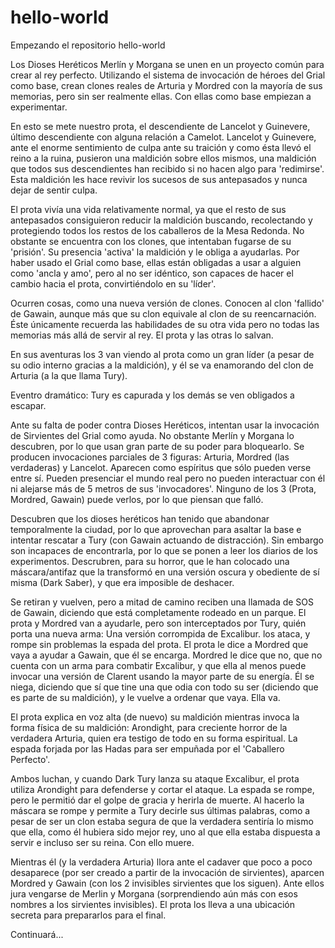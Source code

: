 # hello-world
Empezando el repositorio hello-world

Los Dioses Heréticos Merlín y Morgana se unen en un proyecto común para crear al rey perfecto. Utilizando el sistema de invocación de héroes del Grial como base, crean clones reales de Arturia y Mordred con la mayoría de sus memorias, pero sin ser realmente ellas. Con ellas como base empiezan a experimentar.

En esto se mete nuestro prota, el descendiente de Lancelot y Guinevere, último descendiente con alguna relación a Camelot. Lancelot y Guinevere, ante el enorme sentimiento de culpa ante su traición y como ésta llevó el reino a la ruina, pusieron una maldición sobre ellos mismos, una maldición que todos sus descendientes han recibido si no hacen algo para 'redimirse'. Esta maldición les hace revivir los sucesos de sus antepasados y nunca dejar de sentir culpa.

El prota vivía una vida relativamente normal, ya que el resto de sus antepasados consiguieron reducir la maldición buscando, recolectando y protegiendo todos los restos de los caballeros de la Mesa Redonda. No obstante se encuentra con los clones, que intentaban fugarse de su 'prisión'. Su presencia 'activa' la maldición y le obliga a ayudarlas. Por haber usado el Grial como base, ellas están obligadas a usar a alguien como 'ancla y amo', pero al no ser idéntico, son capaces de hacer el cambio hacia el prota, convirtiéndolo en su 'líder'.

Ocurren cosas, como una nueva versión de clones. Conocen al clon 'fallido' de Gawain, aunque más que su clon equivale al clon de su reencarnación. Éste únicamente recuerda las habilidades de su otra vida pero no todas las memorias más allá de servir al rey. El prota y las otras lo salvan.

En sus aventuras los 3 van viendo al prota como un gran líder (a pesar de su odio interno gracias a la maldición), y él se va enamorando del clon de Arturia (a la que llama Tury).

Eventro dramático: Tury es capurada y los demás se ven obligados a escapar.

Ante su falta de poder contra Dioses Heréticos, intentan usar la invocación de Sirvientes del Grial como ayuda. No obstante Merlín y Morgana lo descubren, por lo que usan gran parte de su poder para bloquearlo. Se producen invocaciones parciales de 3 figuras: Arturia, Mordred (las verdaderas) y Lancelot. Aparecen como espíritus que sólo pueden verse entre sí. Pueden presenciar el mundo real pero no pueden interactuar con él ni alejarse más de 5 metros de sus 'invocadores'. Ninguno de los 3 (Prota, Mordred, Gawain) puede verlos, por lo que piensan que falló.

Descubren que los dioses heréticos han tenido que abandonar temporalmente la ciudad, por lo que aprovechan para asaltar la base e intentar rescatar a Tury (con Gawain actuando de distracción). Sin embargo son incapaces de encontrarla, por lo que se ponen a leer los diarios de los experimentos. Descrubren, para su horror, que le han colocado una máscara/antifaz que la transformó en una versión oscura y obediente de sí misma (Dark Saber), y que era imposible de deshacer.

Se retiran y vuelven, pero a mitad de camino reciben una llamada de SOS de Gawain, diciendo que está completamente rodeado en un parque. El prota y Mordred van a ayudarle, pero son interceptados por Tury, quién porta una nueva arma: Una versión corrompida de Excalibur. los ataca, y rompe sin problemas la espada del prota. El prota le dice a Mordred que vaya a ayudar a Gawain, que él se encarga. Mordred le dice que no, que no cuenta con un arma para combatir Excalibur, y que ella al menos puede invocar una versión de Clarent usando la mayor parte de su energía. Él se niega, diciendo que sí que tine una que odia con todo su ser (diciendo que es parte de su maldición), y le vuelve a ordenar que vaya. Ella va.

El prota explica en voz alta (de nuevo) su maldición mientras invoca la forma física de su maldición: Arondight, para creciente horror de la verdadera Arturia, quien era testigo de todo en su forma espiritual. La espada forjada por las Hadas para ser empuñada por el 'Caballero Perfecto'. 

Ambos luchan, y cuando Dark Tury lanza su ataque Excalibur, el prota utiliza Arondight para defenderse y cortar el ataque. La espada se rompe, pero le permitió dar el golpe de gracia y herirla de muerte. Al hacerlo la máscara se rompe y permite a Tury decirle sus últimas palabras, como a pesar de ser un clon estaba segura de que la verdadera sentiría lo mismo que ella, como él hubiera sido mejor rey, uno al que ella estaba dispuesta a servir e incluso ser su reina. Con ello muere.

Mientras él (y la verdadera Arturia) llora ante el cadaver que poco a poco desaparece (por ser creado a partir de la invocación de sirvientes), aparcen Mordred y Gawain (con los 2 invisibles sirvientes que los siguen). Ante ellos jura vengarse de Merlin y Morgana (sorprendiendo aún más con esos nombres a los sirvientes invisibles). El prota los lleva a una ubicación secreta para prepararlos para el final.

Continuará...
